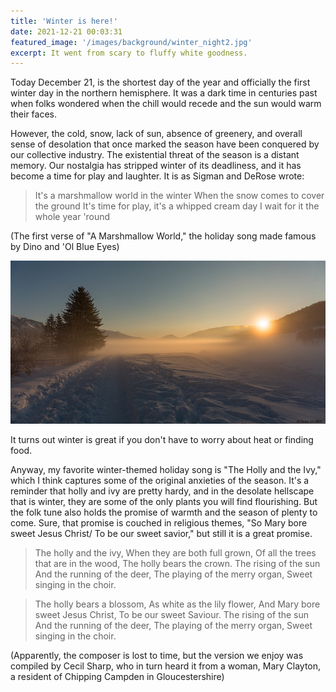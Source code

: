 ```yaml
---
title: 'Winter is here!'
date: 2021-12-21 00:03:31
featured_image: '/images/background/winter_night2.jpg'
excerpt: It went from scary to fluffy white goodness.
---
```


Today December 21, is the shortest day of the year and officially the first winter day in the northern hemisphere. It was a dark time in centuries past when folks wondered when the chill would recede and the sun would warm their faces.

However, the cold, snow, lack of sun, absence of greenery, and overall sense of desolation that once marked the season have been conquered by our collective industry. The existential threat of the season is a distant memory. Our nostalgia has stripped winter of its deadliness, and it has become a time for play and laughter. It is as Sigman and DeRose wrote:

> It's a marshmallow world in the winter
> When the snow comes to cover the ground
> It's time for play, it's a whipped cream day
> I wait for it the whole year 'round

(The first verse of "A Marshmallow World," the holiday song made famous by Dino and 'Ol Blue Eyes)

![](/images/blog_images/2021-12-21-snowy_day.jpg)

It turns out winter is great if you don't have to worry about heat or finding food. 

Anyway, my favorite winter-themed holiday song is "The Holly and the Ivy," which I think captures some of the original anxieties of the season. It's a reminder that holly and ivy are pretty hardy, and in the desolate hellscape that is winter, they are some of the only plants you will find flourishing. But the folk tune also holds the promise of warmth and the season of plenty to come. Sure, that promise is couched in religious themes, "So  Mary bore sweet Jesus Christ/ To be our sweet savior," but still it is a great promise.

> The holly and the ivy,
> When they are both full grown,
> Of all the trees that are in the wood,
> The holly bears the crown.
> The rising of the sun
> And the running of the deer,
> The playing of the merry organ,
> Sweet singing in the choir.

> The holly bears a blossom,
> As white as the lily flower,
> And Mary bore sweet Jesus Christ,
> To be our sweet Saviour.
> The rising of the sun
> And the running of the deer,
> The playing of the merry organ,
> Sweet singing in the choir.

(Apparently, the composer is lost to time, but the version we enjoy was compiled by Cecil Sharp, who in turn heard it from a woman, Mary Clayton, a resident of Chipping Campden in  Gloucestershire)
